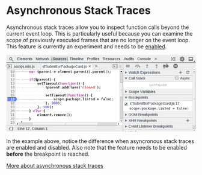 Asynchronous Stack Traces
=========================
Asynchronous stack traces allow you to inspect function calls beyond the current event loop. This is particularly useful because you can examine the scope of previously executed frames that are no longer on the event loop. This feature is currently an experiment and needs to be [enabled](../basics/settings.html).

![Audits](../sources/async.gif)

In the example above, notice the difference when asyncronous stack traces are enabled and disabled. Also note that the feature needs to be enabled **before** the breakpoint is reached.

[More about asynchronous stack traces](http://www.html5rocks.com/en/tutorials/developertools/async-call-stack/)